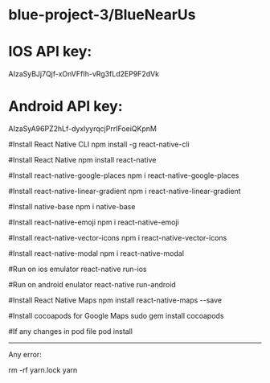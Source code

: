 # blue-project-3/BlueNearUs

# IOS API key:
AIzaSyBJj7Qjf-xOnVFfIh-vRg3fLd2EP9F2dVk

# Android API key:
AIzaSyA96PZ2hLf-dyxlyyrqcjPrrIFoeiQKpnM

#Install React Native CLI
npm install -g react-native-cli

#Install React Native
npm install react-native

#Install react-native-google-places
npm i react-native-google-places

#Install react-native-linear-gradient
npm i react-native-linear-gradient

#Install native-base
npm i native-base

#Install react-native-emoji
npm i react-native-emoji

#Install react-native-vector-icons
npm i react-native-vector-icons

#Install react-native-modal
npm i react-native-modal

#Run on ios emulator
react-native run-ios

#Run on android enulator
react-native run-android

#Install React Native Maps
npm install react-native-maps --save

#Install cocoapods for Google Maps
sudo gem install cocoapods

#If any changes in pod file
pod install

-----------------------------------------
Any error:

rm -rf yarn.lock
yarn
